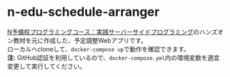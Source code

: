 # n-edu-schedule-arranger
[N予備校プログラミングコース：実践サーバーサイドプログラミング](https://www.nnn.ed.nico/courses/497/chapters/6891)のハンズオン教材を元に作成した、予定調整Webアプリです。  
ローカルへcloneして、`docker-compose up`で動作を確認できます。  
**注:** GitHub認証を利用しているので、`docker-compose.yml`内の環境変数を適宜変更して実行してください。
